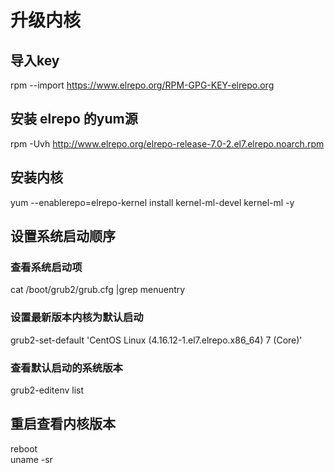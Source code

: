 # 升级内核
## 导入key
rpm --import https://www.elrepo.org/RPM-GPG-KEY-elrepo.org  

## 安装 elrepo 的yum源
rpm -Uvh http://www.elrepo.org/elrepo-release-7.0-2.el7.elrepo.noarch.rpm  

## 安装内核
yum --enablerepo=elrepo-kernel install kernel-ml-devel kernel-ml -y  

## 设置系统启动顺序

### 查看系统启动项
cat /boot/grub2/grub.cfg |grep menuentry  

### 设置最新版本内核为默认启动
grub2-set-default 'CentOS Linux (4.16.12-1.el7.elrepo.x86_64) 7 (Core)'  

### 查看默认启动的系统版本
grub2-editenv list  

## 重启查看内核版本
reboot  
uname -sr  

